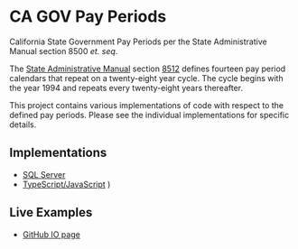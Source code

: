 # CA GOV Pay Periods
California State Government Pay Periods per the State Administrative Manual section 8500 *et. seq*.

The [State Administrative Manual](http://sam.dgs.ca.gov/) section [8512](http://www.documents.dgs.ca.gov/sam/SamPrint/new/sam_master/sam_master_file/chap8500/8512.pdf) defines fourteen pay period calendars that repeat on a twenty-eight year cycle. The cycle begins with the year 1994 and repeats every twenty-eight years thereafter.

This project contains various implementations of code with respect to the defined pay periods. Please see the individual implementations for specific details.

## Implementations
* [SQL Server](src/SqlServer)
* [TypeScript/JavaScript](src/TypeScript)
)
## Live Examples
* [GitHub IO page](https://calwild.github.io/ca-gov-payperiods/)
